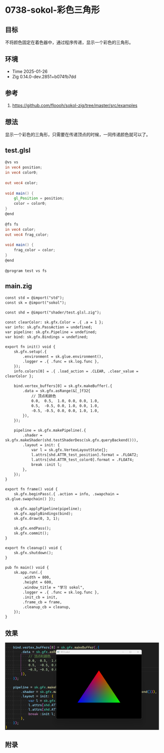 # 0738-sokol-彩色三角形

## 目标

不将颜色固定在着色器中，通过程序传递，显示一个彩色的三角形。

## 环境

- Time 2025-01-26
- Zig 0.14.0-dev.2851+b074fb7dd

## 参考

1. <https://github.com/floooh/sokol-zig/tree/master/src/examples>

## 想法

显示一个彩色的三角形，只需要在传递顶点的时候，一同传递颜色就可以了。

## test.glsl

```glsl
@vs vs
in vec4 position;
in vec4 color0;

out vec4 color;

void main() {
    gl_Position = position;
    color = color0;
}
@end

@fs fs
in vec4 color;
out vec4 frag_color;

void main() {
    frag_color = color;
}
@end

@program test vs fs
```

## main.zig

```zig
const std = @import("std");
const sk = @import("sokol");

const shd = @import("shader/test.glsl.zig");

const clearColor: sk.gfx.Color = .{ .a = 1 };
var info: sk.gfx.PassAction = undefined;
var pipeline: sk.gfx.Pipeline = undefined;
var bind: sk.gfx.Bindings = undefined;

export fn init() void {
    sk.gfx.setup(.{
        .environment = sk.glue.environment(),
        .logger = .{ .func = sk.log.func },
    });
    info.colors[0] = .{ .load_action = .CLEAR, .clear_value = clearColor };

    bind.vertex_buffers[0] = sk.gfx.makeBuffer(.{
        .data = sk.gfx.asRange(&[_]f32{
            // 顶点和颜色
            0.0,  0.5,  1.0, 0.0, 0.0, 1.0,
            0.5,  -0.5, 0.0, 1.0, 0.0, 1.0,
            -0.5, -0.5, 0.0, 0.0, 1.0, 1.0,
        }),
    });

    pipeline = sk.gfx.makePipeline(.{
        .shader = sk.gfx.makeShader(shd.testShaderDesc(sk.gfx.queryBackend())),
        .layout = init: {
            var l = sk.gfx.VertexLayoutState{};
            l.attrs[shd.ATTR_test_position].format = .FLOAT2;
            l.attrs[shd.ATTR_test_color0].format = .FLOAT4;
            break :init l;
        },
    });
}

export fn frame() void {
    sk.gfx.beginPass(.{ .action = info, .swapchain = sk.glue.swapchain() });

    sk.gfx.applyPipeline(pipeline);
    sk.gfx.applyBindings(bind);
    sk.gfx.draw(0, 3, 1);

    sk.gfx.endPass();
    sk.gfx.commit();
}

export fn cleanup() void {
    sk.gfx.shutdown();
}

pub fn main() void {
    sk.app.run(.{
        .width = 800,
        .height = 600,
        .window_title = "学习 sokol",
        .logger = .{ .func = sk.log.func },
        .init_cb = init,
        .frame_cb = frame,
        .cleanup_cb = cleanup,
    });
}
```

## 效果

![彩色三角形][1]

[1]: images/sokol004.png

## 附录
